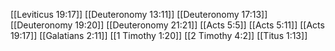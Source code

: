 [[Leviticus 19:17]]
[[Deuteronomy 13:11]]
[[Deuteronomy 17:13]]
[[Deuteronomy 19:20]]
[[Deuteronomy 21:21]]
[[Acts 5:5]]
[[Acts 5:11]]
[[Acts 19:17]]
[[Galatians 2:11]]
[[1 Timothy 1:20]]
[[2 Timothy 4:2]]
[[Titus 1:13]]
